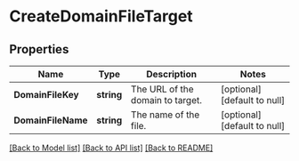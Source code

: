 # CreateDomainFileTarget

## Properties
Name | Type | Description | Notes
------------ | ------------- | ------------- | -------------
**DomainFileKey** | **string** | The URL of the domain to target. | [optional] [default to null]
**DomainFileName** | **string** | The name of the file. | [optional] [default to null]

[[Back to Model list]](../README.md#documentation-for-models) [[Back to API list]](../README.md#documentation-for-api-endpoints) [[Back to README]](../README.md)

